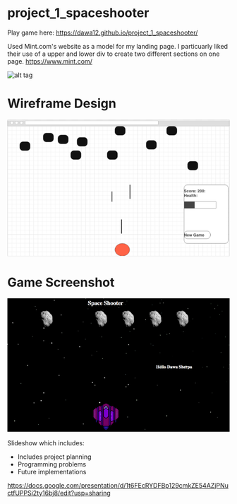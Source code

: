 # project_1_spaceshooter
Play game here: https://dawa12.github.io/project_1_spaceshooter/

Used Mint.com's website as a model for my landing page. I particuarly liked their use of a upper and lower div to create two different sections on one page. 
https://www.mint.com/

![alt tag](http://i.imgur.com/tsbrio9.png)
  
# Wireframe Design
![alt tag](https://github.com/Dawa12/project_1_spaceshooter/blob/master/assets/wireframe.png)

# Game Screenshot
![alt tag](https://github.com/Dawa12/project_1_spaceshooter/blob/master/assets/game_snapshot.png)


Slideshow which includes:
* Includes project planning
* Programming problems
* Future implementations

https://docs.google.com/presentation/d/1t6FEcRYDFBp129cmkZE54AZjPNuctfUPPSi2ty16bj8/edit?usp=sharing
